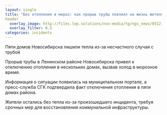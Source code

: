 ```yaml
---
layout: single
title: "Без отопления в мороз: как прорыв трубы повлиял на жизнь жителей"
header
  overlay_image: http://files.lep.solutions/nso-media/tg/ngs_news/85121/0.webp
  overlay_filter: 0.5
categories: incidents
---
```


Пяти домов Новосибирска лишили тепла из-за несчастного случая с трубой

Прорыв трубы в Ленинском районе Новосибирска привел к отключению отопления в нескольких домах, вызвав холод в морозное время.

Информация о ситуации появилась на муниципальном портале, а пресс-служба СГК подтвердила факт отключения отопления в пяти домах района.

Жители остались без тепла из-за произошедшего инцидента, требуя срочных мер для восстановления коммунальной инфраструктуры.